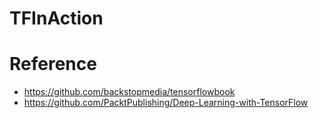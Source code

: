 # TFInAction

# Reference
* https://github.com/backstopmedia/tensorflowbook
* https://github.com/PacktPublishing/Deep-Learning-with-TensorFlow


